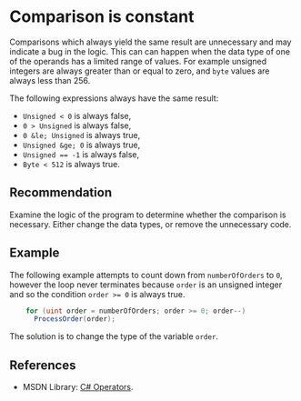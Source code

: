 # Comparison is constant
Comparisons which always yield the same result are unnecessary and may indicate a bug in the logic. This can can happen when the data type of one of the operands has a limited range of values. For example unsigned integers are always greater than or equal to zero, and `byte` values are always less than 256.

The following expressions always have the same result:

* `Unsigned < 0` is always false,
* `0 > Unsigned` is always false,
* `0 &le; Unsigned` is always true,
* `Unsigned &ge; 0` is always true,
* `Unsigned == -1` is always false,
* `Byte < 512` is always true.

## Recommendation
Examine the logic of the program to determine whether the comparison is necessary. Either change the data types, or remove the unnecessary code.


## Example
The following example attempts to count down from `numberOfOrders` to `0`, however the loop never terminates because `order` is an unsigned integer and so the condition `order >= 0` is always true.


```csharp
    for (uint order = numberOfOrders; order >= 0; order--)
      ProcessOrder(order);

```
The solution is to change the type of the variable `order`.


## References
* MSDN Library: [C\# Operators](https://msdn.microsoft.com/en-us/library/6a71f45d.aspx).
